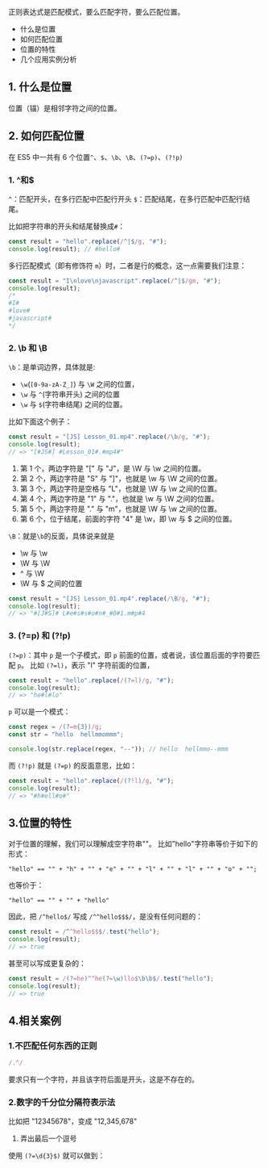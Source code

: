 正则表达式是匹配模式，要么匹配字符，要么匹配位置。

- 什么是位置
- 如何匹配位置
- 位置的特性
- 几个应用实例分析

## 1. 什么是位置

位置（锚）是相邻字符之间的位置。

## 2. 如何匹配位置

在 ES5 中一共有 6 个位置`^`、`$`、`\b`、`\B`、`(?=p)`、`(?!p)`

### 1. ^和$

`^`：匹配开头，在多行匹配中匹配行开头
`$`：匹配结尾，在多行匹配中匹配行结尾。

比如把字符串的开头和结尾替换成`#`：

```js
const result = "hello".replace(/^|$/g, "#");
console.log(result); // #hello#
```

多行匹配模式（即有修饰符 `m`）时，二者是行的概念，这一点需要我们注意：

```js
const result = "I\nlove\njavascript".replace(/^|$/gm, "#");
console.log(result);
/*
#I#
#love#
#javascript#
*/
```

### 2. \b 和 \B

`\b`：是单词边界，具体就是:

- `\w`(`[0-9a-zA-Z_]`) 与 `\W` 之间的位置，
- `\w` 与 `^`(字符串开头) 之间的位置
- `\w` 与 `$`(字符串结尾) 之间的位置。

比如下面这个例子：

```js
const result = "[JS] Lesson_01.mp4".replace(/\b/g, "#");
console.log(result);
// => "[#JS#] #Lesson_01#.#mp4#"
```

1. 第 1 个，两边字符是 "[" 与 "J"，是 \W 与 \w 之间的位置。
2. 第 2 个，两边字符是 "S" 与 "]"，也就是 \w 与 \W 之间的位置。
3. 第 3 个，两边字符是空格与 "L"，也就是 \W 与 \w 之间的位置。
4. 第 4 个，两边字符是 "1" 与 "."，也就是 \w 与 \W 之间的位置。
5. 第 5 个，两边字符是 "." 与 "m"，也就是 \W 与 \w 之间的位置。
6. 第 6 个，位于结尾，前面的字符 "4" 是 \w，即 \w 与 $ 之间的位置。

`\B`：就是`\b`的反面，具体说来就是

- \w 与 \w
- \W 与 \W
- ^ 与 \W
- \W 与 $ 之间的位置

```js
const result = "[JS] Lesson_01.mp4".replace(/\B/g, "#");
console.log(result);
// => "#[J#S]# L#e#s#s#o#n#_#0#1.m#p#4
```

### 3. (?=p) 和 (?!p)

`(?=p)`：其中 `p` 是一个子模式，即 `p` 前面的位置，或者说，该位置后面的字符要匹配 `p`。
比如 `(?=l)`，表示 "l" 字符前面的位置，

```js
const result = "hello".replace(/(?=l)/g, "#");
console.log(result);
// => "he#l#lo"
```

`p` 可以是一个模式：

```js
const regex = /(?=m{3})/g;
const str = "hello  hellmmommm";

console.log(str.replace(regex, "--")); // hello  hellmmo--mmm
```

而 `(?!p)` 就是 `(?=p)` 的反面意思，比如：

```js
const result = "hello".replace(/(?!l)/g, "#");
console.log(result);
// => "#h#ell#o#"
```

## 3.位置的特性

对于位置的理解，我们可以理解成空字符串""。
比如"hello"字符串等价于如下的形式：

```
"hello" == "" + "h" + "" + "e" + "" + "l" + "" + "l" + "" + "o" + "";
```

也等价于：

```
"hello" == "" + "" + "hello"
```

因此，把 `/^hello$/` 写成 `/^^hello$$$/`，是没有任何问题的：

```js
const result = /^^hello$$$/.test("hello");
console.log(result);
// => true
```

甚至可以写成更复杂的：

```js
const result = /(?=he)^^he(?=\w)llo$\b\b$/.test("hello");
console.log(result);
// => true
```

## 4.相关案例

### 1.不匹配任何东西的正则

```js
/.^/
```
要求只有一个字符，并且该字符后面是开头，这是不存在的。

### 2.数字的千分位分隔符表示法

比如把 "12345678"，变成 "12,345,678"

1. 弄出最后一个逗号

使用 `(?=\d{3}$)` 就可以做到：